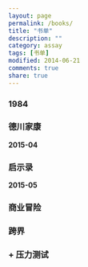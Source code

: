 ```yaml
---
layout: page
permalink: /books/
title: "书单"
description: ""
category: assay
tags: [书单]
modified: 2014-06-21
comments: true
share: true
---
```


### 1984

### 德川家康


__2015-04__

### 启示录

__2015-05__

### 商业冒险

### 跨界

### + 压力测试
